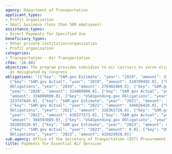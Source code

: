 ```yaml
---
agency: Department of Transportation
applicant_types:
- Profit organization
- Small business (less than 500 employees)
assistance_types:
- Direct Payments for Specified Use
beneficiary_types:
- Other private institution/organization
- Profit organization
categories:
- Transportation - Air Transportation
cfda: '20.901'
objective: The program provides subsidies to air carriers to serve eligible communities
  as designated by Congress .
obligations: '[{"key": "SAM.gov Estimate", "year": "2019", "amount": 330000000.0},
  {"key": "SAM.gov Actual", "year": "2019", "amount": 310709492.0}, {"key": "USASpending.gov
  Obligations", "year": "2019", "amount": 276902469.5}, {"key": "SAM.gov Estimate",
  "year": "2020", "amount": 334000000.0}, {"key": "SAM.gov Actual", "year": "2020",
  "amount": 334000000.0}, {"key": "USASpending.gov Obligations", "year": "2020", "amount":
  323747649.0}, {"key": "SAM.gov Estimate", "year": "2021", "amount": 344989370.0},
  {"key": "SAM.gov Actual", "year": "2021", "amount": 346826428.0}, {"key": "USASpending.gov
  Obligations", "year": "2021", "amount": 316361728.0}, {"key": "SAM.gov Estimate",
  "year": "2022", "amount": 436577573.0}, {"key": "SAM.gov Actual", "year": "2022",
  "amount": 388593089.0}, {"key": "USASpending.gov Obligations", "year": "2022", "amount":
  382859220.0}, {"key": "SAM.gov Estimate", "year": "2023", "amount": 406785157.0},
  {"key": "SAM.gov Actual", "year": "2023", "amount": 0.0}, {"key": "USASpending.gov
  Obligations", "year": "2023", "amount": 415024928.0}]'
sub-agency: Office of the Secretary of Tranportation (OST) Procurement Operations
title: Payments for Essential Air Services
---
```

